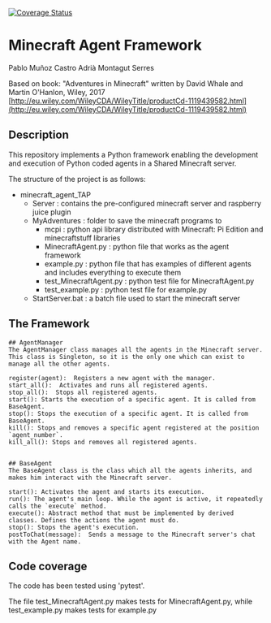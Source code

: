 [![Coverage Status](https://coveralls.io/repos/github/pablomunozc/minecraft_agent_TAP/badge.svg?branch=main)](https://coveralls.io/github/pablomunozc/minecraft_agent_TAP?branch=main)
# Minecraft Agent Framework

Pablo Muñoz Castro
Adrià Montagut Serres

Based on book: "Adventures in Minecraft" written by David Whale and Martin O'Hanlon, Wiley, 2017
 [http://eu.wiley.com/WileyCDA/WileyTitle/productCd-1119439582.html](http://eu.wiley.com/WileyCDA/WileyTitle/productCd-1119439582.html)

## Description

This repository implements a Python framework enabling the development and execution of Python coded agents in a Shared Minecraft server.

The structure of the project is as follows:

* minecraft_agent_TAP
  * Server : contains the pre-configured minecraft server and raspberry juice plugin
  * MyAdventures : folder to save the minecraft programs to
    * mcpi : python api library distributed with Minecraft: Pi Edition and minecraftstuff libraries
    * MinecraftAgent.py : python file that works as the agent framework
    * example.py : python file that has examples of different agents and includes everything to execute them
    * test_MinecraftAgent.py : python test file for MinecraftAgent.py
    * test_example.py : python test file for example.py
  * StartServer.bat : a batch file used to start the minecraft server

## The Framework

```
## AgentManager
The AgentManager class manages all the agents in the Minecraft server. This class is Singleton, so it is the only one which can exist to manage all the other agents.

register(agent):  Registers a new agent with the manager.  
start_all():  Activates and runs all registered agents.
stop_all():  Stops all registered agents.
start(): Starts the execution of a specific agent. It is called from BaseAgent.
stop(): Stops the execution of a specific agent. It is called from BaseAgent.
kill(): Stops and removes a specific agent registered at the position `agent_number`.
kill_all(): Stops and removes all registered agents.


## BaseAgent
The BaseAgent class is the class which all the agents inherits, and makes him interact with the Minecraft server.

start(): Activates the agent and starts its execution.
run(): The agent's main loop. While the agent is active, it repeatedly calls the `execute` method.
execute(): Abstract method that must be implemented by derived classes. Defines the actions the agent must do.  
stop(): Stops the agent's execution.
postToChat(message):  Sends a message to the Minecraft server's chat with the Agent name.

```

## Code coverage

The code has been tested using 'pytest'.

The file test_MinecraftAgent.py makes tests for MinecraftAgent.py, while test_example.py makes tests for example.py
